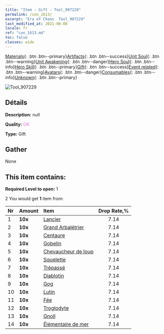```yaml
---
title: "Item - Gift - Tool_907229"
permalink: /con_1613/
excerpt: "Era of Chaos  Tool_907229"
last_modified_at: 2021-06-08
locale: fr
ref: "con_1613.md"
toc: false
classes: wide
---
```

 [Materials](/ItemsFR/){: .btn .btn--primary}[Artifacts](/ItemsFR/Artifacts/){: .btn .btn--success}[Unit Soul](/ItemsFR/UnitSoul/){: .btn .btn--warning}[Unit Awakening](/ItemsFR/UnitAwakening/){: .btn .btn--danger}[Hero Soul](/ItemsFR/HeroSoul/){: .btn .btn--info}[Hero Skill](/ItemsFR/HeroSkill/){: .btn .btn--primary}[Gift](/ItemsFR/Gift/){: .btn .btn--success}[Event related](/ItemsFR/Events/){: .btn .btn--warning}[Avatars](/ItemsFR/Avatars/){: .btn .btn--danger}[Consumables](/ItemsFR/Consumables/){: .btn .btn--info}[Unknown](/ItemsFR/Unknown/){: .btn .btn--primary}

 ![Tool_907229](/images/t/i_907167.png)

## Détails
 **Description:** null

 **Quality:** <span style="color: #DA70D6">OK</span>

 **Type:** Gift

## Gather

  None

## This item contains:

 **Required Level to open:** 1

 2 You would get **1** item  from:

  | Nr | Amount |     Item    | Drop Rate,% |
  |:---|:-------|:------------|:---------:|
  | 1 |  **10x** | [Lancier](/ItemsFR/unt_190/) | 7.14 | 
  | 2 |  **10x** | [Grand Arbalétrier](/ItemsFR/unt_191/) | 7.14 | 
  | 3 |  **10x** | [Centaure](/ItemsFR/unt_199/) | 7.14 | 
  | 4 |  **10x** | [Gobelin](/ItemsFR/unt_217/) | 7.14 | 
  | 5 |  **10x** | [Chevaucheur de loup](/ItemsFR/unt_218/) | 7.14 | 
  | 6 |  **10x** | [Squelette](/ItemsFR/unt_208/) | 7.14 | 
  | 7 |  **10x** | [Trépassé](/ItemsFR/unt_209/) | 7.14 | 
  | 8 |  **10x** | [Diablotin](/ItemsFR/unt_226/) | 7.14 | 
  | 9 |  **10x** | [Gog](/ItemsFR/unt_227/) | 7.14 | 
  | 10 |  **10x** | [Lutin](/ItemsFR/unt_235/) | 7.14 | 
  | 11 |  **10x** | [Fée](/ItemsFR/unt_262/) | 7.14 | 
  | 12 |  **10x** | [Troglodyte](/ItemsFR/unt_244/) | 7.14 | 
  | 13 |  **10x** | [Gnoll](/ItemsFR/unt_253/) | 7.14 | 
  | 14 |  **10x** | [Élémentaire de mer](/ItemsFR/unt_275/) | 7.14 | 
